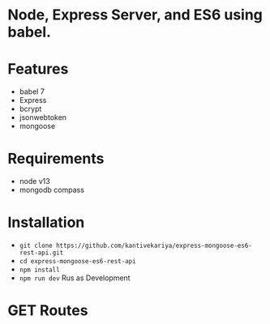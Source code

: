 # Node, Express Server, and ES6 using babel.

# Features
 * babel 7
 * Express
 * bcrypt
 * jsonwebtoken
 * mongoose
 
# Requirements
 * node v13
 * mongodb compass
 
# Installation
 * `git clone https://github.com/kantivekariya/express-mongoose-es6-rest-api.git`
 * `cd express-mongoose-es6-rest-api`
 * `npm install`
 * `npm run dev` Rus as Development

# GET Routes
